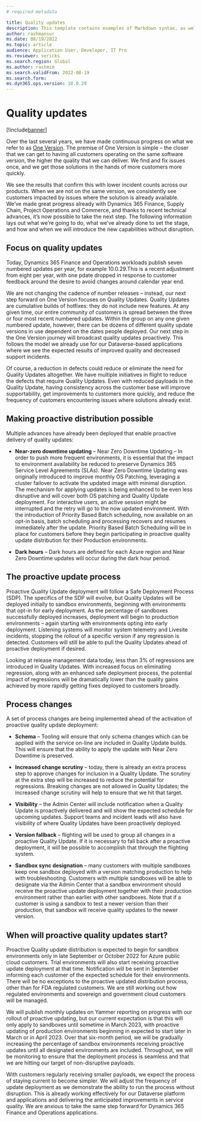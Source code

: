 ```yaml
---
# required metadata

title: Quality updates
description: This template contains examples of Markdown syntax, as well as guidance on setting the metadata.
author: rashmansur
ms.date: 08/19/2022
ms.topic: article
audience: Application User, Developer, IT Pro
ms.reviewer: sericks
ms.search.region: Global
ms.author: rashmim
ms.search.validFrom: 2022-08-19
ms.search.form:
ms.dyn365.ops.version: 10.0.29
---
```


# Quality updates 

[!include[banner](../includes/banner.md)]

Over the last several years, we have made continuous progress on what we refer to as [One Version](../../dev-itpro/lifecycle-services/oneversion-overview.md). The premise of One Version is simple – the closer that we can get to having all customers operating on the same software version, the higher the quality that we can deliver. We find and fix issues once, and we get those solutions in the hands of more customers more quickly. 

We see the results that confirm this with lower incident counts across our products. When we are not on the same version, we consistently see customers impacted by issues where the solution is already available. We’ve made great progress already with Dynamics 365 Finance, Supply Chain, Project Operations and Commerce, and thanks to recent technical advances, it’s now possible to take the next step. The following information lays out what we’re going to do, what we’ve already done to set the stage, and how and when we will introduce the new capabilities without disruption. 

## Focus on quality updates

Today, Dynamics 365 Finance and Operations workloads publish seven numbered updates per year, for example 10.0.29.This is a recent adjustment from eight per year, with one pdate dropped in response to customer feedback around the desire to avoid changes around calendar year end.    

We are not changing the cadence of number releases – instead, our next step forward on One Version focuses on Quality Updates. Quality Updates are cumulative builds of hotfixes: they do not include new features. At any given time, our entire community of customers is spread between the three or four most recent numbered updates. Within the group on any one given numbered update, however, there can be dozens of different quality update versions in use dependent on the dates people deployed. Our next step in the One Version journey will broadcast quality updates proactively. This follows the model we already use for our Dataverse-based applications where we see the expected results of improved quality and decreased support incidents. 

Of course, a reduction in defects could reduce or eliminate the need for Quality Updates altogether. We have multiple initiatives in flight to reduce the defects that require Quality Updates. Even with reduced payloads in the Quality Update, having consistency across the customer base will improve supportability, get improvements to customers more quickly, and reduce the frequency of customers encountering issues where solutions already exist. 

## Making proactive distribution possible

Multiple advances have already been deployed that enable proactive delivery of quality updates:

- **Near-zero downtime updating** – Near Zero Downtime Updating – In order to push more frequent environments, it is essential that the impact to environment availability be reduced to preserve Dynamics 365 Service Level Agreements (SLAs). Near Zero Downtime Updating was originally introduced to improve monthly OS Patching, leveraging a cluster failover to activate the updated image with minimal disruption. The mechanism for applying updates is being enhanced to be even less disruptive and will cover both OS patching and Quality Update deployment. For interactive users, an active session might be interrupted and the retry will go to the now updated environment. With the introduction of Priority Based Batch scheduling, now available on an opt-in basis, batch scheduling and processing recovers and resumes immediately after the update. Priority Based Batch Scheduling will be in place for customers before they begin participating in proactive quality update distribution for their Production environments. 

- **Dark hours** – Dark hours are defined for each Azure region and Near Zero Downtime updates will occur during the dark hour period. 

## The proactive update process

Proactive Quality Update deployment will follow a Safe Deployment Process (SDP). The specifics of the SDP will evolve, but Quality Updates will be deployed initially to sandbox environments, beginning with environments that opt-in for early deployment. As the percentage of sandboxes successfully deployed increases, deployment will begin to production environments – again starting with environments opting into early deployment. Listening systems will monitor system telemetry and Livesite incidents, stopping the rollout of a specific version if any regression is detected. Customers will still be able to pull the Quality Updates ahead of proactive deployment if desired. 

Looking at release management data today, less than 3% of regressions are introduced in Quality Updates. With increased focus on eliminating regression, along with an enhanced safe deployment process, the potential impact of regressions will be dramatically lower than the quality gains achieved by more rapidly getting fixes deployed to customers broadly.  

## Process changes

A set of process changes are being implemented ahead of the activation of proactive quality update deployment:

- **Schema** – Tooling will ensure that only schema changes which can be applied with the service on-line are included in Quality Update builds. This will ensure that the ability to apply the update with Near Zero Downtime is preserved. 

- **Increased change scrutiny** – today, there is already an extra process step to approve changes for inclusion in a Quality Update. The scrutiny at the extra step will be increased to reduce the potential for regressions. Breaking changes are not allowed in Quality Updates; the increased change scrutiny will help to ensure that we hit that target. 

- **Visibility** – the Admin Center will include notification when a Quality Update is proactively delivered and will show the expected schedule for upcoming updates. Support teams and incident leads will also have visibility of where Quality Updates have been proactively deployed. 

- **Version fallback** – flighting will be used to group all changes in a proactive Quality Update. If it is necessary to fall back after a proactive deployment, it will be possible to accomplish that through the flighting system. 

- **Sandbox sync designation** – many customers with multiple sandboxes keep one sandbox deployed with a version matching production to help with troubleshooting. Customers with multiple sandboxes will be able to designate via the Admin Center that a sandbox environment should receive the proactive update deployment together with their production environment rather than earlier with other sandboxes. Note that if a customer is using a sandbox to test a newer version than their production, that sandbox will receive quality updates to the newer version. 

## When will proactive quality updates start?

Proactive Quality update distribution is expected to begin for sandbox environments only in late September or October 2022 for Azure public cloud customers. Trial environments will also start receiving proactive update deployment at that time. Notification will be sent in September informing each customer of the expected schedule for their environments. There will be no exceptions to the proactive updated distribution process, other than for FDA regulated customers. We are still working out how regulated environments and sovereign and government cloud customers will be managed.  

We will publish monthly updates on Yammer reporting on progress with our rollout of proactive updating, but our current expectation is that this will only apply to sandboxes until sometime in March 2023, with proactive updating of production environments beginning in expected to start later in March or in April 2023. Over that six-month period, we will be gradually increasing the percentage of sandbox environments receiving proactive updates until all designated environments are included. Throughout, we will be monitoring to ensure that the deployment process is seamless and that we are hitting our target of non-disruptive payloads. 

With customers regularly receiving smaller payloads, we expect the process of staying current to become simpler. We will adjust the frequency of update deployment as we demonstrate the ability to run the process without disruption. This is already working effectively for our Dataverse platform and applications and delivering the anticipated improvements in service quality. We are anxious to take the same step forward for Dynamics 365 Finance and Operations applications. 

 
